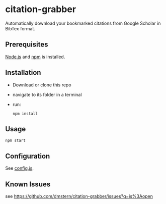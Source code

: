 # citation-grabber

Automatically download your bookmarked citations from Google Scholar in BibTex format.

## Prerequisites

[Node.js](https://nodejs.org) and [npm](https://www.npmjs.com/package/install) is installed.

## Installation

* Download or clone this repo
* navigate to its folder in a terminal
* run:

  ```shell
  npm install
  ```

## Usage

```shell
npm start
```

## Configuration

See [config.js](config.js).

## Known Issues

see https://github.com/dmstern/citation-grabber/issues?q=is%3Aopen
